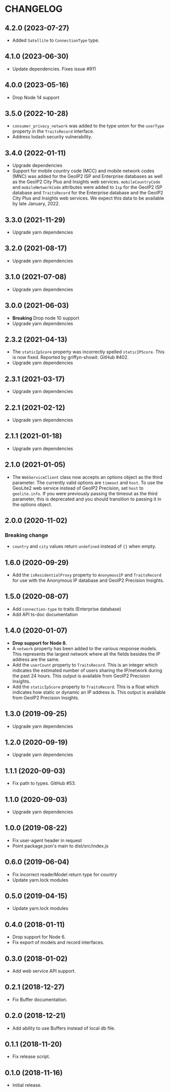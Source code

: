 CHANGELOG
=========

4.2.0 (2023-07-27)
------------------

* Added `Satellite` to `ConnectionType` type.

4.1.0 (2023-06-30)
------------------

* Update dependencies. Fixes issue #911

4.0.0 (2023-05-16)
------------------

* Drop Node 14 support

3.5.0 (2022-10-28)
------------------

* `consumer_privacy_network` was added to the type union for the `userType`
  property in the `TraitsRecord` interface.
* Address lodash security vulnerability.

3.4.0 (2022-01-11)
------------------

* Upgrade dependencies
* Support for mobile country code (MCC) and mobile network codes (MNC) was
  added for the GeoIP2 ISP and Enterprise databases as well as the GeoIP2
  City Plus and Insights web services. `mobileCountryCode` and
  `mobileNetworkCode` attributes were added to `Isp` for the GeoIP2 ISP
  database and `TraitsRecord` for the Enterprise database and the GeoIP2
  City Plus and Insights web services. We expect this data to be available
  by late January, 2022.

3.3.0 (2021-11-29)
------------------

* Upgrade yarn dependencies

3.2.0 (2021-08-17)
------------------

* Upgrade yarn dependencies

3.1.0 (2021-07-08)
------------------

* Upgrade yarn dependencies

3.0.0 (2021-06-03)
------------------

* **Breaking** Drop node 10 support
* Upgrade yarn dependencies

2.3.2 (2021-04-13)
------------------

* The `staticIpScore` property was incorrectly spelled `staticIPScore`.
  This is now fixed. Reported by griffyn-showit. GitHub #402.
* Upgrade yarn dependencies

2.3.1 (2021-03-17)
------------------

* Upgrade yarn dependencies

2.2.1 (2021-02-12)
------------------

* Upgrade yarn dependencies

2.1.1 (2021-01-18)
------------------

* Upgrade yarn dependencies

2.1.0 (2021-01-05)
------------------

* The `WebServiceClient` class now accepts an options object as the third
  parameter. The currently valid options are `timeout` and `host`. To use the
  GeoLite2 web service instead of GeoIP2 Precision, set `host` to
  `geolite.info`. If you were previously passing the timeout as the third
  parameter, this is deprecated and you should transition to passing it in
  the options object.

2.0.0 (2020-11-02)
------------------

### Breaking change

* `country` and `city` values return `undefined` instead of `{}` when empty.

1.6.0 (2020-09-29)
------------------

* Add the `isResidentialProxy` property to `AnonymousIP` and `TraitsRecord`
  for use with the Anonymous IP database and GeoIP2 Precision Insights.

1.5.0 (2020-08-07)
------------------

* Add `connection-type` to traits (Enterprise database)
* Add API ts-doc documentation

1.4.0 (2020-01-07)
------------------

* **Drop support for Node 8.**
* A `network` property has been added to the various response models. This
  represents the largest network where all the fields besides the IP address
  are the same.
* Add the `userCount` property to `TraitsRecord`. This is an integer which
  indicates the estimated number of users sharing the IP/network during the
  past 24 hours. This output is available from GeoIP2 Precision Insights.
* Add the `staticIpScore` property to `TraitsRecord`. This is
  a float which indicates how static or dynamic an IP address is. This
  output is available from GeoIP2 Precision Insights.

1.3.0 (2019-09-25)
------------------

* Upgrade yarn dependencies

1.2.0 (2020-09-19)
------------------

* Upgrade yarn dependencies

1.1.1 (2020-09-03)
------------------

* Fix path to types. GitHub #53.

1.1.0 (2020-09-03)
------------------

* Upgrade yarn dependencies

1.0.0 (2019-08-22)
------------------

* Fix user-agent header in request
* Point package.json's main to dist/src/index.js

0.6.0 (2019-06-04)
------------------

* Fix incorrect readerModel return type for country
* Update yarn.lock modules

0.5.0 (2019-04-15)
------------------

* Update yarn.lock modules

0.4.0 (2018-01-11)
------------------

* Drop support for Node 6.
* Fix export of models and record interfaces.

0.3.0 (2018-01-02)
------------------

* Add web service API support.

0.2.1 (2018-12-27)
------------------

* Fix Buffer documentation.

0.2.0 (2018-12-21)
------------------

* Add ability to use Buffers instead of local db file.

0.1.1 (2018-11-20)
------------------

* Fix release script.

0.1.0 (2018-11-16)
------------------

* Initial release.
